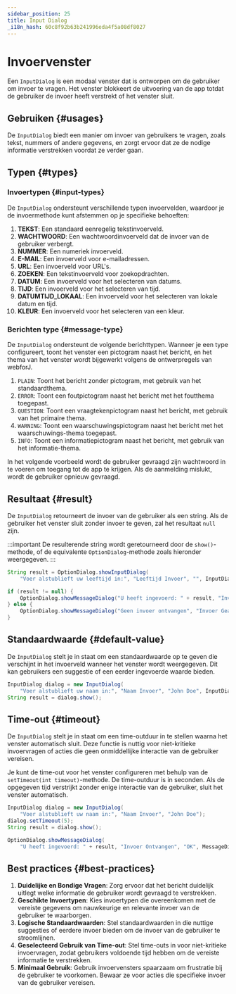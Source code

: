 ```yaml
---
sidebar_position: 25
title: Input Dialog
_i18n_hash: 60c8f92b63b241996eda4f5a08df8027
---
```

# Invoervenster

<DocChip chip='shadow' />
<DocChip chip='since' label='24.02' />
<JavadocLink type="foundation" location="com/webforj/component/optiondialog/InputDialog" top='true'/>

Een `InputDialog` is een modaal venster dat is ontworpen om de gebruiker om invoer te vragen. Het venster blokkeert de uitvoering van de app totdat de gebruiker de invoer heeft verstrekt of het venster sluit.

<ComponentDemo 
path='/webforj/inputdialogbasic?' 
javaE='https://raw.githubusercontent.com/webforj/webforj-documentation/refs/heads/main/src/main/java/com/webforj/samples/views/optiondialog/input/InputDialogBasicView.java'
height = '500px'
/>

## Gebruiken {#usages}

De `InputDialog` biedt een manier om invoer van gebruikers te vragen, zoals tekst, nummers of andere gegevens, en zorgt ervoor dat ze de nodige informatie verstrekken voordat ze verder gaan.

## Typen {#types}

### Invoertypen {#input-types}

De `InputDialog` ondersteunt verschillende typen invoervelden, waardoor je de invoermethode kunt afstemmen op je specifieke behoeften:

1. **TEKST**: Een standaard eenregelig tekstinvoerveld.
2. **WACHTWOORD**: Een wachtwoordinvoerveld dat de invoer van de gebruiker verbergt.
3. **NUMMER**: Een numeriek invoerveld.
4. **E-MAIL**: Een invoerveld voor e-mailadressen.
5. **URL**: Een invoerveld voor URL's.
6. **ZOEKEN**: Een tekstinvoerveld voor zoekopdrachten.
7. **DATUM**: Een invoerveld voor het selecteren van datums.
8. **TIJD**: Een invoerveld voor het selecteren van tijd.
9. **DATUMTIJD_LOKAAL**: Een invoerveld voor het selecteren van lokale datum en tijd.
10. **KLEUR**: Een invoerveld voor het selecteren van een kleur.

### Berichten type {#message-type}

De `InputDialog` ondersteunt de volgende berichttypen. Wanneer je een type configureert, toont het venster een pictogram naast het bericht, en het thema van het venster wordt bijgewerkt volgens de ontwerpregels van webforJ.

1. `PLAIN`: Toont het bericht zonder pictogram, met gebruik van het standaardthema.
2. `ERROR`: Toont een foutpictogram naast het bericht met het foutthema toegepast.
3. `QUESTION`: Toont een vraagtekenpictogram naast het bericht, met gebruik van het primaire thema.
4. `WARNING`: Toont een waarschuwingspictogram naast het bericht met het waarschuwings-thema toegepast.
5. `INFO`: Toont een informatiepictogram naast het bericht, met gebruik van het informatie-thema.

In het volgende voorbeeld wordt de gebruiker gevraagd zijn wachtwoord in te voeren om toegang tot de app te krijgen. Als de aanmelding mislukt, wordt de gebruiker opnieuw gevraagd.

<ComponentDemo 
path='/webforj/inputdialogtype?' 
javaE='https://raw.githubusercontent.com/webforj/webforj-documentation/refs/heads/main/src/main/java/com/webforj/samples/views/optiondialog/input/InputDialogTypeView.java'
height = '350px'
/>

## Resultaat {#result}

De `InputDialog` retourneert de invoer van de gebruiker als een string. Als de gebruiker het venster sluit zonder invoer te geven, zal het resultaat `null` zijn.

:::important
De resulterende string wordt geretourneerd door de `show()`-methode, of de equivalente `OptionDialog`-methode zoals hieronder weergegeven. 
:::

```java showLineNumbers
String result = OptionDialog.showInputDialog(
    "Voer alstublieft uw leeftijd in:", "Leeftijd Invoer", "", InputDialog.InputType.NUMBER);

if (result != null) {
    OptionDialog.showMessageDialog("U heeft ingevoerd: " + result, "Invoer Ontvangen");
} else {
    OptionDialog.showMessageDialog("Geen invoer ontvangen", "Invoer Geannuleerd");
}
```

## Standaardwaarde {#default-value}

De `InputDialog` stelt je in staat om een standaardwaarde op te geven die verschijnt in het invoerveld wanneer het venster wordt weergegeven. Dit kan gebruikers een suggestie of een eerder ingevoerde waarde bieden.

```java showLineNumbers
InputDialog dialog = new InputDialog(
    "Voer alstublieft uw naam in:", "Naam Invoer", "John Doe", InputDialog.InputType.TEXT);
String result = dialog.show();
```

## Time-out {#timeout}

De `InputDialog` stelt je in staat om een time-outduur in te stellen waarna het venster automatisch sluit. Deze functie is nuttig voor niet-kritieke invoervragen of acties die geen onmiddellijke interactie van de gebruiker vereisen.

Je kunt de time-out voor het venster configureren met behulp van de `setTimeout(int timeout)`-methode. De time-outduur is in seconden. Als de opgegeven tijd verstrijkt zonder enige interactie van de gebruiker, sluit het venster automatisch.

```java showLineNumbers
InputDialog dialog = new InputDialog(
    "Voer alstublieft uw naam in:", "Naam Invoer", "John Doe");
dialog.setTimeout(5);
String result = dialog.show();

OptionDialog.showMessageDialog(
    "U heeft ingevoerd: " + result, "Invoer Ontvangen", "OK", MessageDialog.MessageType.INFO);
```

## Best practices {#best-practices}

1. **Duidelijke en Bondige Vragen**: Zorg ervoor dat het bericht duidelijk uitlegt welke informatie de gebruiker wordt gevraagd te verstrekken.
2. **Geschikte Invoertypen**: Kies invoertypen die overeenkomen met de vereiste gegevens om nauwkeurige en relevante invoer van de gebruiker te waarborgen.
3. **Logische Standaardwaarden**: Stel standaardwaarden in die nuttige suggesties of eerdere invoer bieden om de invoer van de gebruiker te stroomlijnen.
5. **Geselecteerd Gebruik van Time-out**: Stel time-outs in voor niet-kritieke invoervragen, zodat gebruikers voldoende tijd hebben om de vereiste informatie te verstrekken.
6. **Minimaal Gebruik**: Gebruik invoervensters spaarzaam om frustratie bij de gebruiker te voorkomen. Bewaar ze voor acties die specifieke invoer van de gebruiker vereisen.
